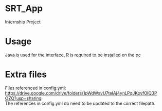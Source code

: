 # SRT_App
Internship Project

# Usage
Java is used for the interface, R is required to be installed on the pc

# Extra files
Files referenced in config.yml:
https://drive.google.com/drive/folders/1pWdWsvU7telAj4ynLPqJKoyfOlQ3POZQ?usp=sharing<br>
The references in config.yml do need to be updated to the correct filepath.
